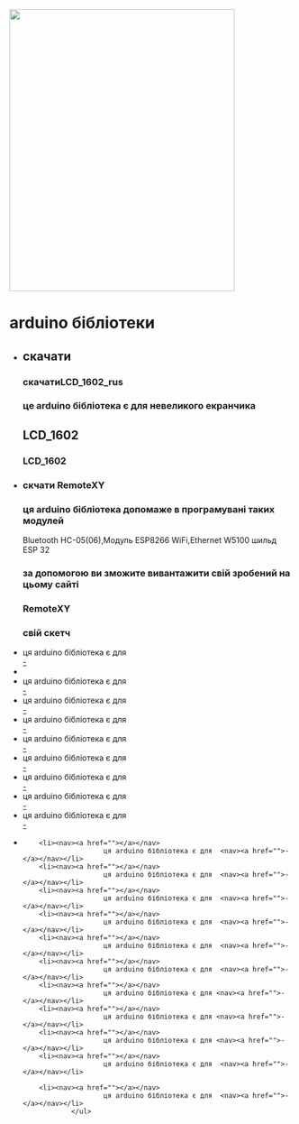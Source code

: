 <html>
    <head>
    <link rel="st" href="st"/>
    </head>
<body>
    <img src="https://all-arduino.ru/wp-content/uploads/cropped-cropped-arduino-bluetooth-control.png" width="400px" height="500px/">
    <h1>arduino бібліотеки </h1>
    <ul>
                    <li><h2>скачати</h2>
                        <h3>скачатиLCD_1602_rus</h3> 
                        <h3> це arduino бібліотека є для невеликого екранчика</h3><h2>LCD_1602</h2><h3>
                        <h3>LCD_1602</h3>
                        </li>
                    <li><h3>скчати RemoteXY </h3>
                       <h3> ця arduino бібліотека допомаже в програмувані таких модулей </h3> Bluetooth HC-05(06),Модуль ESP8266 WiFi,Ethernet W5100 шильд ESP 32</h2>
                        <h3> за допомогою ви зможите вивантажити свій зробений на цьому сайті <h3>RemoteXY</h3></li><h3>свій скетч</h3>
                   <li><nav><a href=""></a></nav>
                        ця arduino бібліотека є для   <nav><a href="">-</a></nav></li><li><nav><a href=""></a></nav>
        <li><nav><a href=""></a></nav>
                        ця arduino бібліотека є для   <nav><a href="">-</a></nav></li>
        <li><nav><a href=""></a></nav>
                        ця arduino бібліотека є для   <nav><a href="">-</a></nav></li>
        <li><nav><a href=""></a></nav>
                        ця arduino бібліотека є для   <nav><a href="">-</a></nav></li>
        <li><nav><a href=""></a></nav>
                        ця arduino бібліотека є для   <nav><a href="">-</a></nav></li>
        <li><nav><a href=""></a></nav>
                        ця arduino бібліотека є для   <nav><a href="">-</a></nav></li>
        <li><nav><a href=""></a></nav>
                        ця arduino бібліотека є для   <nav><a href="">-</a></nav></li>
        <li><nav><a href=""></a></nav>
                        ця arduino бібліотека є для  <nav><a href="">-</a></nav></li>
        <li><nav><a href=""></a></nav>
                        ця arduino бібліотека є для   <nav><a href="">-</a></nav></li>
        <li><nav><a href=""></a></nav>
                       
        <li><nav><a href=""></a></nav>
                        ця arduino бібліотека є для  <nav><a href="">-</a></nav></li>
        <li><nav><a href=""></a></nav>
                        ця arduino бібліотека є для  <nav><a href="">-</a></nav></li>
        <li><nav><a href=""></a></nav>
                        ця arduino бібліотека є для  <nav><a href="">-</a></nav></li>
        <li><nav><a href=""></a></nav>
                        ця arduino бібліотека є для  <nav><a href="">-</a></nav></li>
        <li><nav><a href=""></a></nav>
                        ця arduino бібліотека є для  <nav><a href="">-</a></nav></li>
        <li><nav><a href=""></a></nav>
                        ця arduino бібліотека є для  <nav><a href="">-</a></nav></li>
        <li><nav><a href=""></a></nav>
                        ця arduino бібліотека є для <nav><a href="">-</a></nav></li>
        <li><nav><a href=""></a></nav>
                        ця arduino бібліотека є для <nav><a href="">-</a></nav></li>
        <li><nav><a href=""></a></nav>
                        ця arduino бібліотека є для <nav><a href="">-</a></nav></li>
        <li><nav><a href=""></a></nav>
                        ця arduino бібліотека є для  <nav><a href="">-</a></nav></li>
     
        <li><nav><a href=""></a></nav>
                        ця arduino бібліотека є для  <nav><a href="">-</a></nav></li>
                </ul>
</body>
</html>
